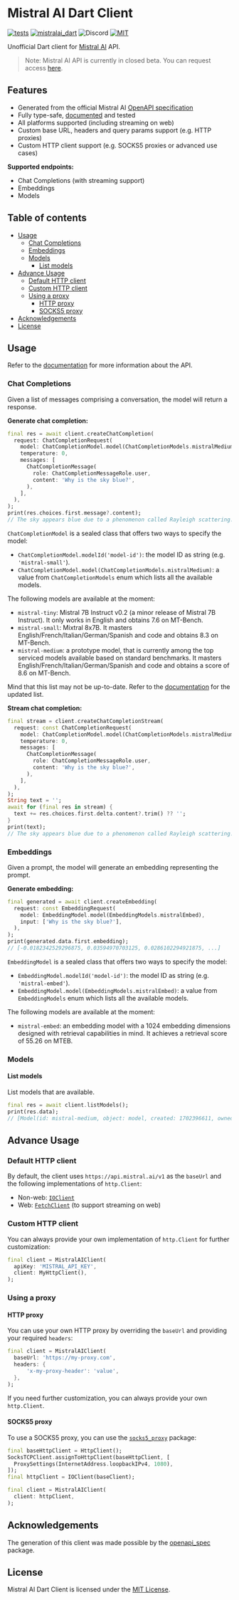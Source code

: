 # Mistral AI Dart Client

[![tests](https://img.shields.io/github/actions/workflow/status/davidmigloz/langchain_dart/test.yaml?logo=github&label=tests)](https://github.com/davidmigloz/langchain_dart/actions/workflows/test.yaml)
[![mistralai_dart](https://img.shields.io/pub/v/mistralai_dart.svg)](https://pub.dev/packages/mistralai_dart)
![Discord](https://img.shields.io/discord/1123158322812555295?label=discord)
[![MIT](https://img.shields.io/badge/license-MIT-purple.svg)](https://github.com/davidmigloz/langchain_dart/blob/main/LICENSE)

Unofficial Dart client for [Mistral AI](https://docs.mistral.ai/api) API.

> Note: Mistral AI API is currently in closed beta. You can request access [here](https://console.mistral.ai).

## Features

- Generated from the official Mistral AI [OpenAPI specification](https://docs.mistral.ai/redocusaurus/plugin-redoc-0.yaml)
- Fully type-safe, [documented](https://pub.dev/documentation/mistralai_dart/latest) and tested
- All platforms supported (including streaming on web)
- Custom base URL, headers and query params support (e.g. HTTP proxies)
- Custom HTTP client support (e.g. SOCKS5 proxies or advanced use cases)

**Supported endpoints:**

- Chat Completions (with streaming support)
- Embeddings
- Models

## Table of contents

- [Usage](#usage)
  * [Chat Completions](#chat-completions)
  * [Embeddings](#embeddings)
  * [Models](#models)
    + [List models](#list-models)
- [Advance Usage](#advance-usage)
  * [Default HTTP client](#default-http-client)
  * [Custom HTTP client](#custom-http-client)
  * [Using a proxy](#using-a-proxy)
    + [HTTP proxy](#http-proxy)
    + [SOCKS5 proxy](#socks5-proxy)
- [Acknowledgements](#acknowledgements)
- [License](#license)

## Usage

Refer to the [documentation](https://docs.mistral.ai) for more information about the API.

### Chat Completions

Given a list of messages comprising a conversation, the model will return a response.

**Generate chat completion:**

```dart
final res = await client.createChatCompletion(
  request: ChatCompletionRequest(
    model: ChatCompletionModel.model(ChatCompletionModels.mistralMedium),
    temperature: 0,
    messages: [
      ChatCompletionMessage(
        role: ChatCompletionMessageRole.user,
        content: 'Why is the sky blue?',
      ),
    ],
  ),
);
print(res.choices.first.message?.content);
// The sky appears blue due to a phenomenon called Rayleigh scattering...
```

`ChatCompletionModel` is a sealed class that offers two ways to specify the model:
- `ChatCompletionModel.modelId('model-id')`: the model ID as string (e.g. `'mistral-small'`).
- `ChatCompletionModel.model(ChatCompletionModels.mistralMedium)`: a value from `ChatCompletionModels` enum which lists all the available models.

The following models are available at the moment:
- `mistral-tiny`: Mistral 7B Instruct v0.2 (a minor release of Mistral 7B Instruct). It only works in English and obtains 7.6 on MT-Bench.
- `mistral-small`: Mixtral 8x7B. It masters English/French/Italian/German/Spanish and code and obtains 8.3 on MT-Bench.
- `mistral-medium`: a prototype model, that is currently among the top serviced models available based on standard benchmarks. It masters English/French/Italian/German/Spanish and code and obtains a score of 8.6 on MT-Bench.

Mind that this list may not be up-to-date. Refer to the [documentation](https://docs.mistral.ai/models) for the updated list.

**Stream chat completion:**

```dart
final stream = client.createChatCompletionStream(
  request: const ChatCompletionRequest(
    model: ChatCompletionModel.model(ChatCompletionModels.mistralMedium),
    temperature: 0,
    messages: [
      ChatCompletionMessage(
        role: ChatCompletionMessageRole.user,
        content: 'Why is the sky blue?',
      ),
    ],
  ),
);
String text = '';
await for (final res in stream) {
  text += res.choices.first.delta.content?.trim() ?? '';
}
print(text);
// The sky appears blue due to a phenomenon called Rayleigh scattering...
```

### Embeddings

Given a prompt, the model will generate an embedding representing the prompt.

**Generate embedding:**

```dart
final generated = await client.createEmbedding(
  request: const EmbeddingRequest(
    model: EmbeddingModel.model(EmbeddingModels.mistralEmbed),
    input: ['Why is the sky blue?'],
  ),
);
print(generated.data.first.embedding);
// [-0.0182342529296875, 0.03594970703125, 0.0286102294921875, ...]
```

`EmbeddingModel` is a sealed class that offers two ways to specify the model:
- `EmbeddingModel.modelId('model-id')`: the model ID as string (e.g. `'mistral-embed'`).
- `EmbeddingModel.model(EmbeddingModels.mistralEmbed)`: a value from `EmbeddingModels` enum which lists all the available models.

The following models are available at the moment:
- `mistral-embed`: an embedding model with a 1024 embedding dimensions designed with retrieval capabilities in mind. It achieves a retrieval score of 55.26 on MTEB.

### Models

#### List models

List models that are available.

```dart
final res = await client.listModels();
print(res.data);
// [Model(id: mistral-medium, object: model, created: 1702396611, ownedBy: mistralai), ...]
```

## Advance Usage

### Default HTTP client

By default, the client uses `https://api.mistral.ai/v1` as the `baseUrl` and the following implementations of `http.Client`:

- Non-web: [`IOClient`](https://pub.dev/documentation/http/latest/io_client/IOClient-class.html)
- Web: [`FetchClient`](https://pub.dev/documentation/fetch_client/latest/fetch_client/FetchClient-class.html) (to support streaming on web)

### Custom HTTP client

You can always provide your own implementation of `http.Client` for further customization:

```dart
final client = MistralAIClient(
  apiKey: 'MISTRAL_API_KEY',
  client: MyHttpClient(),
);
```

### Using a proxy

#### HTTP proxy

You can use your own HTTP proxy by overriding the `baseUrl` and providing your required `headers`:

```dart 
final client = MistralAIClient(
  baseUrl: 'https://my-proxy.com',
  headers: {
      'x-my-proxy-header': 'value',
  },
);
```

If you need further customization, you can always provide your own `http.Client`.

#### SOCKS5 proxy

To use a SOCKS5 proxy, you can use the [`socks5_proxy`](https://pub.dev/packages/socks5_proxy) package:

```dart
final baseHttpClient = HttpClient();
SocksTCPClient.assignToHttpClient(baseHttpClient, [
  ProxySettings(InternetAddress.loopbackIPv4, 1080),
]);
final httpClient = IOClient(baseClient);

final client = MistralAIClient(
  client: httpClient,
);
```

## Acknowledgements

The generation of this client was made possible by the [openapi_spec](https://github.com/tazatechnology/openapi_spec) package.

## License

Mistral AI Dart Client is licensed under the [MIT License](https://github.com/davidmigloz/langchain_dart/blob/main/LICENSE).
